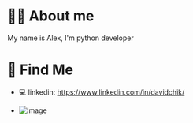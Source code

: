 # 👨‍💻 About me

My name is Alex, I'm python developer

# 🧐 Find Me
* 💻 linkedin: https://www.linkedin.com/in/davidchik/

* ![image](https://media3.giphy.com/media/13HgwGsXF0aiGY/giphy.gif)
